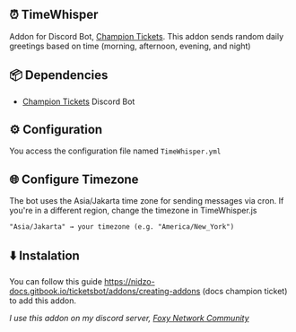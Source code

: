 ## ⏰ TimeWhisper
Addon for Discord Bot, [Champion Tickets](https://builtbybit.com/resources/champion-tickets-bot.20898/). This addon sends random daily greetings based on time (morning, afternoon, evening, and night)

## 📦 Dependencies
- [Champion Tickets](https://builtbybit.com/resources/champion-tickets-bot.20898/) Discord Bot

## ⚙️ Configuration
You access the configuration file named `TimeWhisper.yml`

## 🌐 Configure Timezone
The bot uses the Asia/Jakarta time zone for sending messages via cron.
If you're in a different region, change the timezone in TimeWhisper.js
```
"Asia/Jakarta" → your timezone (e.g. "America/New_York")
```

## ⬇️ Instalation
You can follow this guide https://nidzo-docs.gitbook.io/ticketsbot/addons/creating-addons (docs champion ticket) to add this addon.

_I use this addon on my discord server, [Foxy Network Community](https://discord.com/servers/foxy-network-897455948166205440)_
